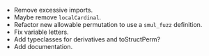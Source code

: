 - Remove excessive imports.
- Maybe remove `localCardinal`.
- Refactor new allowable permutation to use a `smul_fuzz` definition.
- Fix variable letters.
- Add typeclasses for derivatives and toStructPerm?
- Add documentation.
